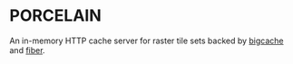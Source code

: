 # PORCELAIN
An in-memory HTTP cache server for raster tile sets backed by
[bigcache](https://github.com/allegro/bigcache) and
[fiber](https://github.com/gofiber/fiber).

